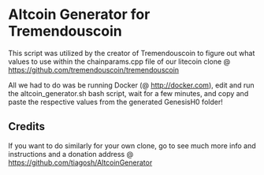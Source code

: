 # Altcoin Generator for Tremendouscoin

This script was utilized by the creator of Tremendouscoin
to figure out what values to use within the
chainparams.cpp file of our litecoin clone
@ https://github.com/tremendouscoin/tremendouscoin

All we had to do was be running Docker (@ http://docker.com),
edit and run the altcoin_generator.sh bash script, wait for a few minutes,
and copy and paste the respective values from the generated GenesisH0 folder!

Credits
-------
If you want to do similarly for your own clone,
go to see much more info and instructions and a donation address
@ https://github.com/tiagosh/AltcoinGenerator


